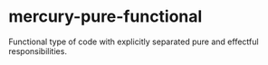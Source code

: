# mercury-pure-functional
 Functional type of code with explicitly separated pure and effectful responsibilities. 
